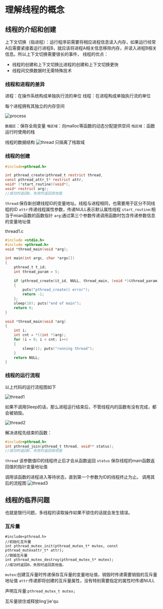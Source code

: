 # 理解线程的概念
## 线程的介绍和创建
上下文切换（指进程）：运行程序前需要将相应进程信息读入内存，如果运行经常A后需要紧接着运行进程B，就应该将进程A相关信息移除内存，并读入进程B相关信息。所以上下文切换需要很长的事件，
线程的优点：
- 线程的创建和上下文切换比进程的创建和上下文切换更快
- 线程间交换数据时无需特殊技术

### 线程和进程的差异
进程：在操作系统构成单独执行流的单位
线程：在进程构成单独执行流的单位

每个进程拥有其独立的内存空间

![process](pic/process.png)

`数据区`：保存全局变量
`堆区域`：向malloc等函数的动态分配提供空间
`栈区域`：函数运行时使用的栈

线程的数据结构
![thread](pic/process2.png)
只隔离了栈取域

### 线程的创建
```c
#include<pthread.h>

int pthread_create(pthread_t restrict thread, 
const pthread_attr_t* restrict attr, 
void* (*start_routine)(void*),
void* restrict arg);
//成功时返回0，失败时返回其他值
```
`thread`:保存新创建线程ID的变量地址。线程与进程相同，也需要用于区分不同线程的ID
`attr`:传递线程属性参数，传递NULL表示默认属性线程
`start_routine`:相当于mian函数的函数指针
`arg`:通过第三个参数传递调用函数时包含传递参数信息的变量地址值

thread1.c
```c
#include <stdio.h>
#include <pthread.h>
void *thread_main(void *arg);
 
int main(int argc, char *argv[])
{
    pthread_t t_id;
    int thread_param = 5;
 
    if (pthread_create(&t_id, NULL, thread_main, (void *)&thread_param) != 0)
    {
        puts("pthread_create() error");
        return -1;
    };
    sleep(10); puts("end of main");
    return 0;
}
 
void *thread_main(void *arg)
{
    int i;
    int cnt = *((int *)arg);
    for (i = 0; i < cnt; i++)
    {
        sleep(1); puts("running thread");
    }
    return NULL;
}
```

### 线程的运行流程

以上代码的运行流程图如下

![thread1](pic/thread.png)

如果不调用Sleep的话，那么进程运行结束后，不管线程内的函数有没有完成，都会被销毁。

![thread2](pic/thread2.png)

解决进程先结束的函数：
```c
#include<pthread.h>
int pthread_join(pthread_t thread, void** status);
//成功时返回0，失败时返回其他值
```
`thread` 该参数值ID的线程终止后才会从函数返回
`status` 保存线程的main函数返回值的指针变量地址值

调用该函数的进程进入等待状态，直到第一个参数为ID的线程终止为止。
调用其后的流程图
![thread3](pic/thread3.png)

## 线程的临界问题
也就是银行问题，多线程的读取操作如果不锁住的话就会发生错误。
### 互斥量
```
#include<pthread.h>
//初始化互斥量
int pthread_mutex_init(pthread_mutex_t* mutex, const pthread_mutexattr_t* attr);
//销毁互斥量
int pthread_mutex_destroy(pthread_mutex_t* mutex);
//成功时返回0，失败时返回其他值。
```
`mutex`:创建互斥量时传递保存互斥量的变量地址值，销毁时传递需要销毁的互斥量地址值
`attr`:传递即将创建的互斥量属性，没有特别需要指定的属性时传递NULL

声明互斥量:`pthread_mutex_t mutex;`

互斥量锁住或释放ling'jie'qu
